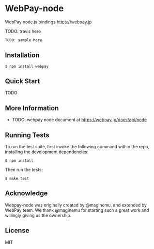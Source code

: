 # WebPay-node

WebPay node.js bindings https://webpay.jp

TODO: travis here

```js
TODO: sample here
```

## Installation

    $ npm install webpay

## Quick Start

TODO

## More Information

  * TODO: webpay node document at https://webpay.jp/docs/api/node

## Running Tests

To run the test suite, first invoke the following command within the repo, installing the development dependencies:

    $ npm install

Then run the tests:

    $ make test

## Acknowledge

Webpay-node was originally created by @maginemu, and extended by WebPay team.
We thank @maginemu for starting such a great work and willingly giving us the ownership.

## License

MIT
